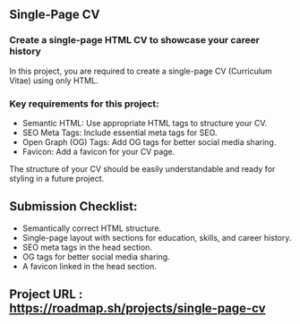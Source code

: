 ## Single-Page CV
### Create a single-page HTML CV to showcase your career history

In this project, you are required to create a single-page CV (Curriculum Vitae) using only HTML. 
### Key requirements for this project:
- Semantic HTML: Use appropriate HTML tags to structure your CV.
- SEO Meta Tags: Include essential meta tags for SEO.
- Open Graph (OG) Tags: Add OG tags for better social media sharing.
- Favicon: Add a favicon for your CV page.

The structure of your CV should be easily understandable and ready for styling in a future project.

## Submission Checklist:
- Semantically correct HTML structure.
- Single-page layout with sections for education, skills, and career history.
- SEO meta tags in the head section.
- OG tags for better social media sharing.
- A favicon linked in the head section.

## Project URL : https://roadmap.sh/projects/single-page-cv
